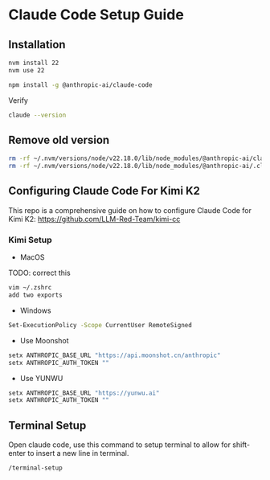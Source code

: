 # Claude Code Setup Guide

## Installation

```sh
nvm install 22
nvm use 22
```

```sh
npm install -g @anthropic-ai/claude-code
```

Verify

```sh
claude --version
```

## Remove old version

```sh
rm -rf ~/.nvm/versions/node/v22.18.0/lib/node_modules/@anthropic-ai/claude-code
rm -rf ~/.nvm/versions/node/v22.18.0/lib/node_modules/@anthropic-ai/.claude-code-*
```

## Configuring Claude Code For Kimi K2

This repo is a comprehensive guide on how to configure Claude Code for Kimi K2: <https://github.com/LLM-Red-Team/kimi-cc>

### Kimi Setup

- MacOS

TODO: correct this

```sh
vim ~/.zshrc
add two exports
```

- Windows

```sh
Set-ExecutionPolicy -Scope CurrentUser RemoteSigned
```

- Use Moonshot
```sh
setx ANTHROPIC_BASE_URL "https://api.moonshot.cn/anthropic"
setx ANTHROPIC_AUTH_TOKEN ""
```

- Use YUNWU
```sh
setx ANTHROPIC_BASE_URL "https://yunwu.ai"
setx ANTHROPIC_AUTH_TOKEN ""
```

## Terminal Setup

Open claude code, use this command to setup terminal to allow for shift-enter to insert a new line in terminal.

```sh
/terminal-setup
```
